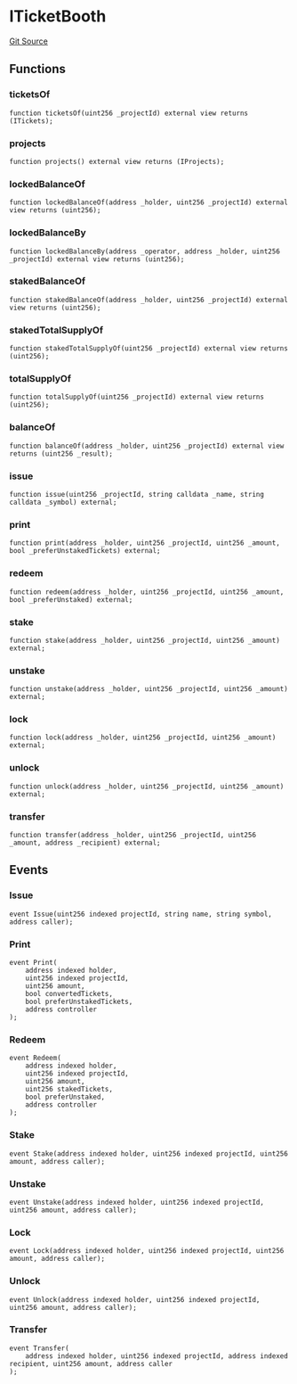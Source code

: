 # ITicketBooth

[Git Source](https://github.com/jbx-protocol/juice-contracts-v1/blob/71fd42afb0ef0d51606019d9a17dcb746505efd5/contracts/interfaces/ITicketBooth.sol)

## Functions

### ticketsOf

```solidity
function ticketsOf(uint256 _projectId) external view returns (ITickets);
```

### projects

```solidity
function projects() external view returns (IProjects);
```

### lockedBalanceOf

```solidity
function lockedBalanceOf(address _holder, uint256 _projectId) external view returns (uint256);
```

### lockedBalanceBy

```solidity
function lockedBalanceBy(address _operator, address _holder, uint256 _projectId) external view returns (uint256);
```

### stakedBalanceOf

```solidity
function stakedBalanceOf(address _holder, uint256 _projectId) external view returns (uint256);
```

### stakedTotalSupplyOf

```solidity
function stakedTotalSupplyOf(uint256 _projectId) external view returns (uint256);
```

### totalSupplyOf

```solidity
function totalSupplyOf(uint256 _projectId) external view returns (uint256);
```

### balanceOf

```solidity
function balanceOf(address _holder, uint256 _projectId) external view returns (uint256 _result);
```

### issue

```solidity
function issue(uint256 _projectId, string calldata _name, string calldata _symbol) external;
```

### print

```solidity
function print(address _holder, uint256 _projectId, uint256 _amount, bool _preferUnstakedTickets) external;
```

### redeem

```solidity
function redeem(address _holder, uint256 _projectId, uint256 _amount, bool _preferUnstaked) external;
```

### stake

```solidity
function stake(address _holder, uint256 _projectId, uint256 _amount) external;
```

### unstake

```solidity
function unstake(address _holder, uint256 _projectId, uint256 _amount) external;
```

### lock

```solidity
function lock(address _holder, uint256 _projectId, uint256 _amount) external;
```

### unlock

```solidity
function unlock(address _holder, uint256 _projectId, uint256 _amount) external;
```

### transfer

```solidity
function transfer(address _holder, uint256 _projectId, uint256 _amount, address _recipient) external;
```

## Events

### Issue

```solidity
event Issue(uint256 indexed projectId, string name, string symbol, address caller);
```

### Print

```solidity
event Print(
    address indexed holder,
    uint256 indexed projectId,
    uint256 amount,
    bool convertedTickets,
    bool preferUnstakedTickets,
    address controller
);
```

### Redeem

```solidity
event Redeem(
    address indexed holder,
    uint256 indexed projectId,
    uint256 amount,
    uint256 stakedTickets,
    bool preferUnstaked,
    address controller
);
```

### Stake

```solidity
event Stake(address indexed holder, uint256 indexed projectId, uint256 amount, address caller);
```

### Unstake

```solidity
event Unstake(address indexed holder, uint256 indexed projectId, uint256 amount, address caller);
```

### Lock

```solidity
event Lock(address indexed holder, uint256 indexed projectId, uint256 amount, address caller);
```

### Unlock

```solidity
event Unlock(address indexed holder, uint256 indexed projectId, uint256 amount, address caller);
```

### Transfer

```solidity
event Transfer(
    address indexed holder, uint256 indexed projectId, address indexed recipient, uint256 amount, address caller
);
```

